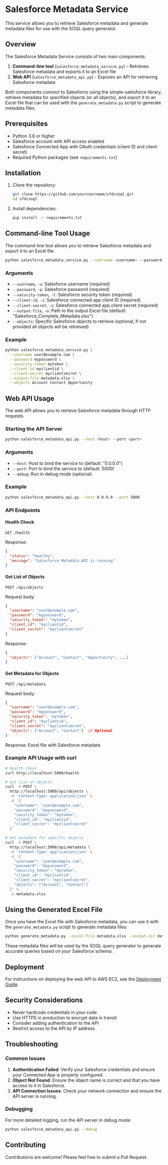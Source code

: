 # Salesforce Metadata Service

This service allows you to retrieve Salesforce metadata and generate metadata files for use with the SOQL query generator.

## Overview

The Salesforce Metadata Service consists of two main components:

1. **Command-line tool** (`salesforce_metadata_service.py`) - Retrieves Salesforce metadata and exports it to an Excel file
2. **Web API** (`salesforce_metadata_api.py`) - Exposes an API for retrieving Salesforce metadata

Both components connect to Salesforce using the simple-salesforce library, retrieve metadata for specified objects (or all objects), and export it to an Excel file that can be used with the `generate_metadata.py` script to generate metadata files.

## Prerequisites

- Python 3.6 or higher
- Salesforce account with API access enabled
- Salesforce Connected App with OAuth credentials (client ID and client secret)
- Required Python packages (see `requirements.txt`)

## Installation

1. Clone the repository:
   ```bash
   git clone https://github.com/yourusername/sfdcsoql.git
   cd sfdcsoql
   ```

2. Install dependencies:
   ```bash
   pip install -r requirements.txt
   ```

## Command-line Tool Usage

The command-line tool allows you to retrieve Salesforce metadata and export it to an Excel file.

```bash
python salesforce_metadata_service.py --username <username> --password <password> --security-token <token> --client-id <client_id> --client-secret <client_secret> --output-file <output_file>
```

### Arguments

- `--username`, `-u`: Salesforce username (required)
- `--password`, `-p`: Salesforce password (required)
- `--security-token`, `-t`: Salesforce security token (required)
- `--client-id`, `-i`: Salesforce connected app client ID (required)
- `--client-secret`, `-s`: Salesforce connected app client secret (required)
- `--output-file`, `-o`: Path to the output Excel file (default: "Salesforce_Complete_Metadata.xlsx")
- `--objects`: Specific Salesforce objects to retrieve (optional, if not provided all objects will be retrieved)

### Example

```bash
python salesforce_metadata_service.py \
  --username user@example.com \
  --password mypassword \
  --security-token mytoken \
  --client-id myclientid \
  --client-secret myclientsecret \
  --output-file metadata.xlsx \
  --objects Account Contact Opportunity
```

## Web API Usage

The web API allows you to retrieve Salesforce metadata through HTTP requests.

### Starting the API Server

```bash
python salesforce_metadata_api.py --host <host> --port <port>
```

### Arguments

- `--host`: Host to bind the service to (default: "0.0.0.0")
- `--port`: Port to bind the service to (default: 5000)
- `--debug`: Run in debug mode (optional)

### Example

```bash
python salesforce_metadata_api.py --host 0.0.0.0 --port 5000
```

### API Endpoints

#### Health Check

```
GET /health
```

Response:
```json
{
  "status": "healthy",
  "message": "Salesforce Metadata API is running"
}
```

#### Get List of Objects

```
POST /api/objects
```

Request body:
```json
{
  "username": "user@example.com",
  "password": "mypassword",
  "security_token": "mytoken",
  "client_id": "myclientid",
  "client_secret": "myclientsecret"
}
```

Response:
```json
{
  "objects": ["Account", "Contact", "Opportunity", ...]
}
```

#### Get Metadata for Objects

```
POST /api/metadata
```

Request body:
```json
{
  "username": "user@example.com",
  "password": "mypassword",
  "security_token": "mytoken",
  "client_id": "myclientid",
  "client_secret": "myclientsecret",
  "objects": ["Account", "Contact"]  // Optional
}
```

Response: Excel file with Salesforce metadata

### Example API Usage with curl

```bash
# Health check
curl http://localhost:5000/health

# Get list of objects
curl -X POST \
  http://localhost:5000/api/objects \
  -H 'Content-Type: application/json' \
  -d '{
    "username": "user@example.com",
    "password": "mypassword",
    "security_token": "mytoken",
    "client_id": "myclientid",
    "client_secret": "myclientsecret"
  }'

# Get metadata for specific objects
curl -X POST \
  http://localhost:5000/api/metadata \
  -H 'Content-Type: application/json' \
  -d '{
    "username": "user@example.com",
    "password": "mypassword",
    "security_token": "mytoken",
    "client_id": "myclientid",
    "client_secret": "myclientsecret",
    "objects": ["Account", "Contact"]
  }' \
  -o metadata.xlsx
```

## Using the Generated Excel File

Once you have the Excel file with Salesforce metadata, you can use it with the `generate_metadata.py` script to generate metadata files:

```bash
python generate_metadata.py --excel-file metadata.xlsx --output-dir data/metadata
```

These metadata files will be used by the SOQL query generator to generate accurate queries based on your Salesforce schema.

## Deployment

For instructions on deploying the web API to AWS EC2, see the [Deployment Guide](DEPLOYMENT_GUIDE.md).

## Security Considerations

- Never hardcode credentials in your code
- Use HTTPS in production to encrypt data in transit
- Consider adding authentication to the API
- Restrict access to the API by IP address

## Troubleshooting

### Common Issues

1. **Authentication Failed**: Verify your Salesforce credentials and ensure your Connected App is properly configured.
2. **Object Not Found**: Ensure the object name is correct and that you have access to it in Salesforce.
3. **API Connection Issues**: Check your network connection and ensure the API server is running.

### Debugging

For more detailed logging, run the API server in debug mode:

```bash
python salesforce_metadata_api.py --debug
```

## Contributing

Contributions are welcome! Please feel free to submit a Pull Request.